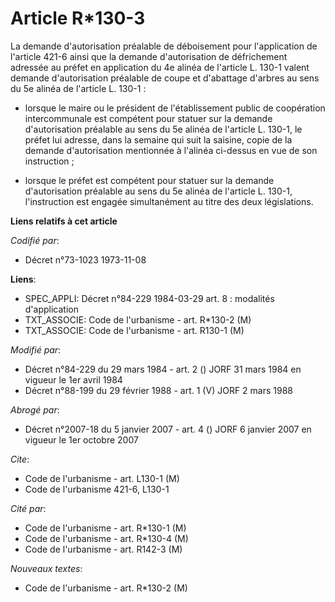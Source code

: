 # Article R*130-3

La demande d'autorisation préalable de déboisement pour l'application de l'article 421-6 ainsi que la demande d'autorisation
de défrichement adressée au préfet en application du 4e alinéa de l'article L. 130-1 valent demande d'autorisation préalable
de coupe et d'abattage d'arbres au sens du 5e alinéa de l'article L. 130-1 :

- lorsque le maire ou le président de l'établissement public de coopération intercommunale est compétent pour statuer sur la
demande d'autorisation préalable au sens du 5e alinéa de l'article L. 130-1, le préfet lui adresse, dans la semaine qui suit
la saisine, copie de la demande d'autorisation mentionnée à l'alinéa ci-dessus en vue de son instruction ;

- lorsque le préfet est compétent pour statuer sur la demande d'autorisation préalable au sens du 5e alinéa de l'article L.
130-1, l'instruction est engagée simultanément au titre des deux législations.

**Liens relatifs à cet article**

_Codifié par_:

  - Décret n°73-1023 1973-11-08

**Liens**:

  - SPEC_APPLI: Décret n°84-229 1984-03-29 art. 8 : modalités d'application
  - TXT_ASSOCIE: Code de l'urbanisme - art. R*130-2 (M)
  - TXT_ASSOCIE: Code de l'urbanisme - art. R130-1 (M)

_Modifié par_:

  - Décret n°84-229 du 29 mars 1984 - art. 2 () JORF 31 mars 1984 en vigueur le 1er avril 1984
  - Décret n°88-199 du 29 février 1988 - art. 1 (V) JORF 2 mars 1988

_Abrogé par_:

  - Décret n°2007-18 du 5 janvier 2007 - art. 4 () JORF 6 janvier 2007 en vigueur le 1er octobre 2007

_Cite_:

  - Code de l'urbanisme - art. L130-1 (M)
  - Code de l'urbanisme 421-6, L130-1

_Cité par_:

  - Code de l'urbanisme - art. R*130-1 (M)
  - Code de l'urbanisme - art. R*130-4 (M)
  - Code de l'urbanisme - art. R142-3 (M)

_Nouveaux textes_:

  - Code de l'urbanisme - art. R*130-2 (M)
